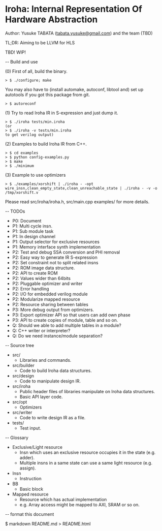 # Iroha: Internal Representation Of Hardware Abstraction
Author: Yusuke TABATA (tabata.yusuke@gmail.com) and the team (TBD)

TL;DR: Aiming to be LLVM for HLS

TBD! WIP!

-- Build and use

(0) First of all, build the binary.

    > $ ./configure; make
You may also have to (install automake, autoconf, libtool and) set up autotools if you got this package from git.

    > $ autoreconf

(1) Try to read Iroha IR in S-expression and just dump it.

    > $ ./iroha tests/min.iroha
    (or
    > $ ./iroha -v tests/min.iroha
    to get verilog output)

(2) Examples to build Iroha IR from C++.

    > $ cd examples
    > $ python config-examples.py
    > $ make
    > $ ./minimum

(3) Example to use optimizers

    > $ ./examples/xorshift | ./iroha - -opt wire_insn,clean_empty_state,clean_unreachable_state | ./iroha - -v -o /tmp/xorshift.v

Please read src/iroha/iroha.h, src/main.cpp examples/ for more details.

-- TODOs

* P0: Document
* P1: Multi cycle insn.
* P1: Sub module task
* P1: In design channel
* P1: Output selector for exclusive resources
* P1: Memory interface synth implementation
* P2: Test and debug SSA conversion and PHI removal
* P2: Easy way to generate IR S-expression
* P2: Set constraint not to split related insns
* P2: ROM image data structure.
* P2: API to create ROM
* P2: Values wider than 64bits
* P2: Pluggable optimizer and writer
* P2: Error handling
* P2: I/O for embedded verilog module
* P2: Modularize mapped resource
* P2: Resource sharing between tables
* P3: More debug output from optimizers.
* P3: Export optimizer API so that users can add own phase
* P3: API to create copies of module, table and so on.
* Q: Should we able to add multiple tables in a module?
* Q: C++ writer or interpreter?
* Q: Do we need instance/module separation?

-- Source tree

* src/
    * Libraries and commands.
* src/builder
    * Code to build Iroha data structures.
* src/design
    * Code to manipulate design IR.
* src/iroha
    * Public header files of libraries manipulate on Iroha data structures.
    * Basic API layer code.
* src/opt
    * Optimizers
* src/writer
    * Code to write design IR as a file.
* tests/
    * Test input.

-- Glossary

* Exclusive/Light resource
    * Insn which uses an exclusive resource occupies it in the state (e.g. adder).
    * Multiple insns in a same state can use a same light resource (e.g. assign).
* Insn
    * Instruction
* BB
    * Basic block
* Mapped resource
    * Resource which has actual implementation
    * e.g. Array access might be mapped to AXI, SRAM or so on.

-- format this document

$ markdown README.md > README.html

